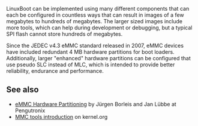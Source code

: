 LinuxBoot can be implemented using many different components that can each be
configured in countless ways that can result in images of a few megabytes to
hundreds of megabytes. The larger sized images include more tools, which can
help during development or debugging, but a typical SPI flash cannot store
hundreds of megabytes.

Since the JEDEC v4.3 eMMC standard released in 2007, eMMC devices have included
redundant 4 MB hardware partitions for boot loaders. Additionally, larger "enhanced"
hardware partitions can be configured that use pseudo SLC instead of MLC, which
is intended to provide better reliability, endurance and performance.

## See also

- [eMMC Hardware Partitioning](https://www.pengutronix.de/en/blog/2020-10-15-anpassen-einer-emmc.html)
  by Jürgen Borleis and Jan Lübbe at Pengutronix
- [MMC tools introduction](https://www.kernel.org/doc/html/latest/driver-api/mmc/mmc-tools.html)
  on kernel.org

